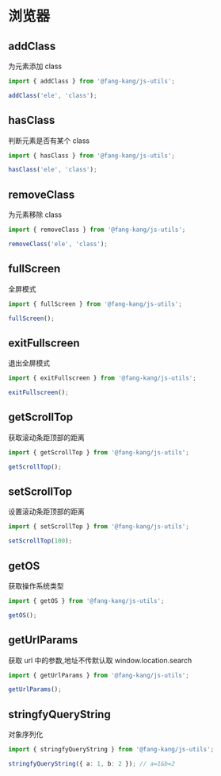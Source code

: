 # 浏览器

## addClass

为元素添加 class

```typescript
import { addClass } from '@fang-kang/js-utils';

addClass('ele', 'class');
```

## hasClass

判断元素是否有某个 class

```typescript
import { hasClass } from '@fang-kang/js-utils';

hasClass('ele', 'class');
```

## removeClass

为元素移除 class

```typescript
import { removeClass } from '@fang-kang/js-utils';

removeClass('ele', 'class');
```

## fullScreen

全屏模式

```typescript
import { fullScreen } from '@fang-kang/js-utils';

fullScreen();
```

## exitFullscreen

退出全屏模式

```typescript
import { exitFullscreen } from '@fang-kang/js-utils';

exitFullscreen();
```

## getScrollTop

获取滚动条距顶部的距离

```typescript
import { getScrollTop } from '@fang-kang/js-utils';

getScrollTop();
```

## setScrollTop

设置滚动条距顶部的距离

```typescript
import { setScrollTop } from '@fang-kang/js-utils';

setScrollTop(100);
```

## getOS

获取操作系统类型

```typescript
import { getOS } from '@fang-kang/js-utils';

getOS();
```

## getUrlParams

获取 url 中的参数,地址不传默认取 window.location.search

```typescript
import { getUrlParams } from '@fang-kang/js-utils';

getUrlParams();
```

## stringfyQueryString

对象序列化

```typescript
import { stringfyQueryString } from '@fang-kang/js-utils';

stringfyQueryString({ a: 1, b: 2 }); // a=1&b=2
```
